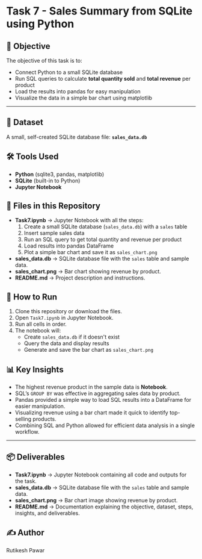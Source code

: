 # Task 7 - Sales Summary from SQLite using Python

## 🎯 Objective
The objective of this task is to:
- Connect Python to a small SQLite database
- Run SQL queries to calculate **total quantity sold** and **total revenue** per product
- Load the results into pandas for easy manipulation
- Visualize the data in a simple bar chart using matplotlib

---

## 📂 Dataset
A small, self-created SQLite database file: **`sales_data.db`**

## 🛠 Tools Used
- **Python** (sqlite3, pandas, matplotlib)
- **SQLite** (built-in to Python)
- **Jupyter Notebook**

## 📂 Files in this Repository
- **Task7.ipynb** → Jupyter Notebook with all the steps:
  1. Create a small SQLite database (`sales_data.db`) with a `sales` table
  2. Insert sample sales data
  3. Run an SQL query to get total quantity and revenue per product
  4. Load results into pandas DataFrame
  5. Plot a simple bar chart and save it as `sales_chart.png`
- **sales_data.db** → SQLite database file with the `sales` table and sample data.
- **sales_chart.png** → Bar chart showing revenue by product.
- **README.md** → Project description and instructions.


## 🚀 How to Run
1. Clone this repository or download the files.
2. Open `Task7.ipynb` in Jupyter Notebook.
3. Run all cells in order.
4. The notebook will:
   - Create `sales_data.db` if it doesn't exist
   - Query the data and display results
   - Generate and save the bar chart as `sales_chart.png`


## 📊 Key Insights
- The highest revenue product in the sample data is **Notebook**.
- SQL’s `GROUP BY` was effective in aggregating sales data by product.
- Pandas provided a simple way to load SQL results into a DataFrame for easier manipulation.
- Visualizing revenue using a bar chart made it quick to identify top-selling products.
- Combining SQL and Python allowed for efficient data analysis in a single workflow.

---

## 📦 Deliverables
- **Task7.ipynb** → Jupyter Notebook containing all code and outputs for the task.
- **sales_data.db** → SQLite database file with the `sales` table and sample data.
- **sales_chart.png** → Bar chart image showing revenue by product.
- **README.md** → Documentation explaining the objective, dataset, steps, insights, and deliverables.


## ✍ Author
Rutikesh Pawar 
